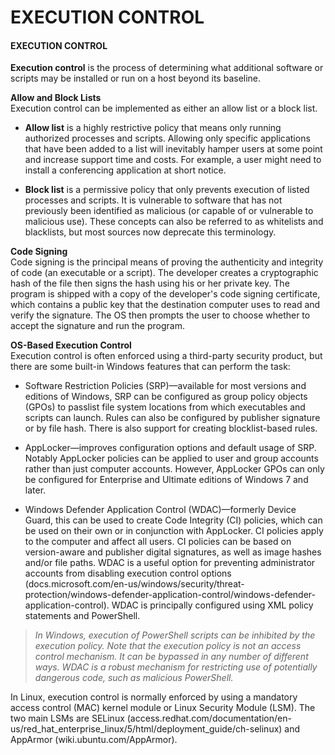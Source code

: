 # EXECUTION CONTROL

#### EXECUTION CONTROL

**Execution control** is the process of determining what additional software or scripts may be installed or run on a host beyond its baseline.

**Allow and Block Lists**  
Execution control can be implemented as either an allow list or a block list.

  
-   **Allow list** is a highly restrictive policy that means only running authorized processes and scripts. Allowing only specific applications that have been added to a list will inevitably hamper users at some point and increase support time and costs. For example, a user might need to install a conferencing application at short notice.
  
-   **Block list** is a permissive policy that only prevents execution of listed processes and scripts. It is vulnerable to software that has not previously been identified as malicious (or capable of or vulnerable to malicious use). These concepts can also be referred to as whitelists and blacklists, but most sources now deprecate this terminology.
  

**Code Signing**  
Code signing is the principal means of proving the authenticity and integrity of code (an executable or a script). The developer creates a cryptographic hash of the file then signs the hash using his or her private key. The program is shipped with a copy of the developer's code signing certificate, which contains a public key that the destination computer uses to read and verify the signature. The OS then prompts the user to choose whether to accept the signature and run the program.

**OS-Based Execution Control**  
Execution control is often enforced using a third-party security product, but there are some built-in Windows features that can perform the task:

  
-   Software Restriction Policies (SRP)—available for most versions and editions of Windows, SRP can be configured as group policy objects (GPOs) to passlist file system locations from which executables and scripts can launch. Rules can also be configured by publisher signature or by file hash. There is also support for creating blocklist-based rules.
  
-   AppLocker—improves configuration options and default usage of SRP. Notably AppLocker policies can be applied to user and group accounts rather than just computer accounts. However, AppLocker GPOs can only be configured for Enterprise and Ultimate editions of Windows 7 and later.
  
-   Windows Defender Application Control (WDAC)—formerly Device Guard, this can be used to create Code Integrity (CI) policies, which can be used on their own or in conjunction with AppLocker. CI policies apply to the computer and affect all users. CI policies can be based on version-aware and publisher digital signatures, as well as image hashes and/or file paths. WDAC is a useful option for preventing administrator accounts from disabling execution control options (docs.microsoft.com/en-us/windows/security/threat-protection/windows-defender-application-control/windows-defender-application-control). WDAC is principally configured using XML policy statements and PowerShell.
  

> _In Windows, execution of PowerShell scripts can be inhibited by the execution policy. Note that the execution policy is not an access control mechanism. It can be bypassed in any number of different ways. WDAC is a robust mechanism for restricting use of potentially dangerous code, such as malicious PowerShell._

In Linux, execution control is normally enforced by using a mandatory access control (MAC) kernel module or Linux Security Module (LSM). The two main LSMs are SELinux (access.redhat.com/documentation/en-us/red\_hat\_enterprise\_linux/5/html/deployment\_guide/ch-selinux) and AppArmor (wiki.ubuntu.com/AppArmor).